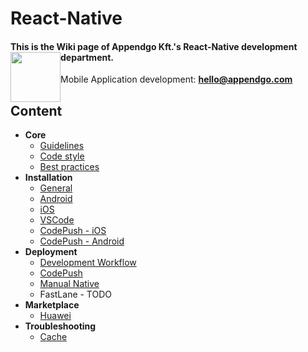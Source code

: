 # React-Native

#### This is the Wiki page of Appendgo Kft.'s React-Native development department. <img height="80" style="float:left" src="https://user-images.githubusercontent.com/645053/236628029-2b639e90-a9a2-40f1-ba2d-8d77181ae27a.png">

Mobile Application development: **hello@appendgo.com**

## Content

* **Core**
  * [Guidelines](main/GUIDELINES.MD)
  * [Code style](main/CODE-STYLE.MD)
  * [Best practices](main/BEST-PRACTICES.MD)
* **Installation**
  * [General](installation/GENERAL.MD)
  * [Android](installation/ANDROID.MD)
  * [iOS](installation/IOS.MD)
  * [VSCode](installation/VSCODE.MD)
  * [CodePush - iOS](installation/CODEPUSH-IOS.MD)
  * [CodePush - Android](installation/CODEPUSH-ANDROID.MD) 
* **Deployment**
  * [Development Workflow](deployment/DEVWORKFLOW.MD)
  * [CodePush](deployment/DEPLOYCODEPUSH.MD)
  * [Manual Native](deployment/DEPLOYMANUAL.MD)
  * FastLane - TODO
* **Marketplace**
  * [Huawei](marketplace/HUAWEI.MD)
* **Troubleshooting**
  * [Cache](troubleshooting/CACHE.MD) 


